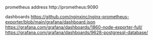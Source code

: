 prometheus address
http://prometheus:9090

dashboards
https://github.com/nginxinc/nginx-prometheus-exporter/blob/main/grafana/dashboard.json
https://grafana.com/grafana/dashboards/1860-node-exporter-full/
https://grafana.com/grafana/dashboards/9628-postgresql-database/
